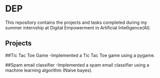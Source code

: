 # DEP
This repository contains the projects and tasks completed during my summer internship at Digital Empowerment in Artificial Intelligence(AI).
## Projects

 ##Tic Tac Toe Game
   -Implemented a Tic Tac Toe game using a pygame.
 
 ##Spam email classifier
   -Implemented a spam email classifier using a machine learning algorithm (Naive bayes).
